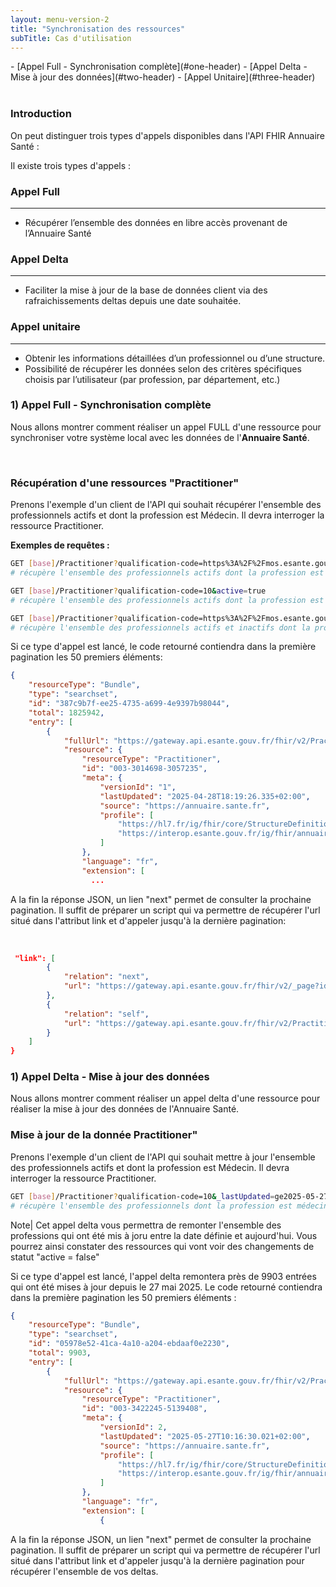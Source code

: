 ```yaml
---
layout: menu-version-2
title: "Synchronisation des ressources"
subTitle: Cas d'utilisation
---
```


<div class="wysiwyg" markdown="1">
- [Appel Full - Synchronisation complète](#one-header)
- [Appel Delta - Mise à jour des données](#two-header)
- [Appel Unitaire](#three-header)

</div>
<br />


### Introduction

On peut distinguer trois types d'appels disponibles dans l'API FHIR Annuaire Santé : 

Il existe trois types d'appels : 

<div class="row">
    <div class="border rounded col p-2 m-1">
        <h3>Appel Full</h3>
        <hr aria-hidden="true">
        <div>
            <ul>
                <li>Récupérer l’ensemble des données en libre accès provenant de l’Annuaire Santé</li>
            </ul>
        </div>
    </div>
    <div class="border rounded col p-2 m-1">
        <h3>Appel Delta</h3>
        <hr aria-hidden="true">
        <div>
            <ul>
                <li>Faciliter la mise à jour de la base de données client via des rafraichissements deltas depuis une date souhaitée.</li>
            </ul>
        </div>
    </div>
    <div class="border rounded col p-2 m-1">
        <h3>Appel unitaire</h3>
        <hr aria-hidden="true">
        <div>
            <ul>
                <li>Obtenir les informations détaillées d’un professionnel ou d’une structure.</li>
                <li>Possibilité de récupérer les données selon des critères spécifiques choisis par l’utilisateur (par profession, par département, etc.)</li>
            </ul>
        </div>
    </div>
</div>


### <a id="one-header"></a>1) Appel Full - Synchronisation complète

Nous allons montrer comment réaliser un appel FULL d'une ressource pour synchroniser votre système local avec les données de l'**Annuaire Santé**. 

&nbsp;

### Récupération d'une ressources "Practitioner"

Prenons l'exemple d'un client de l'API qui souhait récupérer l'ensemble des professionnels actifs et dont la profession est Médecin. Il devra interroger la ressource Practitioner.

**Exemples de requêtes :**

```sh
GET [base]/Practitioner?qualification-code=https%3A%2F%2Fmos.esante.gouv.fr%2FNOS%2FTRE_G15-ProfessionSante%2FFHIR%2FTRE-G15-ProfessionSante%7C10&active=true
# récupère l'ensemble des professionnels actifs dont la profession est médecin (code 10) en précisant le code système

GET [base]/Practitioner?qualification-code=10&active=true
# récupère l'ensemble des professionnels actifs dont la profession est médecin sans préciser le code système

GET [base]/Practitioner?qualification-code=https%3A%2F%2Fmos.esante.gouv.fr%2FNOS%2FTRE_G15-ProfessionSante%2FFHIR%2FTRE-G15-ProfessionSante%7C10
# récupère l'ensemble des professionnels actifs et inactifs dont la profession est médecin (code 10).

```
Si ce type d'appel est lancé, le code retourné contiendra dans la première pagination les 50 premiers éléments: 

```json
{
    "resourceType": "Bundle",
    "type": "searchset",
    "id": "387c9b7f-ee25-4735-a699-4e9397b98044",
    "total": 1825942,
    "entry": [
        {
            "fullUrl": "https://gateway.api.esante.gouv.fr/fhir/v2/Practitioner/003-3014698-3057235",
            "resource": {
                "resourceType": "Practitioner",
                "id": "003-3014698-3057235",
                "meta": {
                    "versionId": "1",
                    "lastUpdated": "2025-04-28T18:19:26.335+02:00",
                    "source": "https://annuaire.sante.fr",
                    "profile": [
                        "https://hl7.fr/ig/fhir/core/StructureDefinition/fr-core-practitioner",
                        "https://interop.esante.gouv.fr/ig/fhir/annuaire/StructureDefinition/as-dp-practitioner"
                    ]
                },
                "language": "fr",
                "extension": [
                  ...
```
A la fin la réponse JSON, un lien "next" permet de consulter la prochaine pagination. Il suffit de préparer un script qui va permettre de récupérer l'url situé dans l'attribut link et d'appeler jusqu'à la dernière pagination:

<br />

```json
 "link": [
        {
            "relation": "next",
            "url": "https://gateway.api.esante.gouv.fr/fhir/v2/_page?id=u0AmXEZS9W7Bbdpqas6XBPLbNGQlIioFziyluVFRcw6zn5FNdpclx0zQDcJYMMwqFdh_sgoWYtG_iHEbgDKx_iyXjemetsvolontairementquelquechosedefauxG4nJWrE02uwuSQfBi0thMLxvb4mvtlpBvUuVF49yTCLmxZXbZy3u4Zchy-Pt3KnI0A2v-u-Aw8wXDFU9blcx1J51QuXCIBX_jSnw5QfFEjhhOQ8t0WJVdAuace64TVjP2y6g0Ed8BoZrqWpDpb-2OFb_4q7yPkN2Oib8U3tJ1rWe719OBsfnyOI_Y4dTCW5nJxOG-nuCCObru_JJZKnFSs2cJEgBk8pNUKb-7vuv9W8haT0bcHA-X7U2RIE1QNydAON7M9eF1vGslrJtqS1J1RFLXmY3i7WWWdxw2bC_QRP2DEV_p507gguZOzSqxSe73RSp7v2FG_hBGsxyt8vkHwVIt1cyONl_qSVI06SfqOb9YOHKnt_HCU_6lH8OzTum6oabtlGzdok7OuHJ2icZYAkQ_iIc4vLHaHyonB6uqbHberRc7S2UtdCGb"
        },
        {
            "relation": "self",
            "url": "https://gateway.api.esante.gouv.fr/fhir/v2/Practitioner?qualification-code=https%3A%2F%2Fmos.esante.gouv.fr%2FNOS%2FTRE_G15-ProfessionSante%2FFHIR%2FTRE-G15-ProfessionSante%7C10&active=true"
        }
    ]
}
```

### <a id="two-header"></a>1) Appel Delta - Mise à jour des données

Nous allons montrer comment réaliser un appel delta d'une ressource pour réaliser la mise à jour des données de l'Annuaire Santé.

### Mise à jour de la donnée Practitioner"

Prenons l'exemple d'un client de l'API qui souhait mettre à jour l'ensemble des professionnels actifs et dont la profession est Médecin. Il devra interroger la ressource Practitioner.

```sh
GET [base]/Practitioner?qualification-code=10&_lastUpdated=ge2025-05-27
# récupère l'ensemble des professionnels dont la profession est médecin qui ont été mis à jour entre le 27 mai 2025 et aujourd'hui.
```

Note| Cet appel delta vous permettra de remonter l'ensemble des professions qui ont été mis à joru entre la date définie et aujourd'hui. Vous pourrez ainsi constater des ressources qui vont voir des changements de statut "active = false"

Si ce type d'appel est lancé, l'appel delta remontera près de 9903 entrées qui ont été mises à jour depuis le 27 mai 2025. Le code retourné contiendra dans la première pagination les 50 premiers éléments :

```json
{
    "resourceType": "Bundle",
    "type": "searchset",
    "id": "05978e52-41ca-4a10-a204-ebdaaf0e2230",
    "total": 9903,
    "entry": [
        {
            "fullUrl": "https://gateway.api.esante.gouv.fr/fhir/v2/Practitioner/003-3422245-5139408",
            "resource": {
                "resourceType": "Practitioner",
                "id": "003-3422245-5139408",
                "meta": {
                    "versionId": 2,
                    "lastUpdated": "2025-05-27T10:16:30.021+02:00",
                    "source": "https://annuaire.sante.fr",
                    "profile": [
                        "https://hl7.fr/ig/fhir/core/StructureDefinition/fr-core-practitioner",
                        "https://interop.esante.gouv.fr/ig/fhir/annuaire/StructureDefinition/as-dp-practitioner"
                    ]
                },
                "language": "fr",
                "extension": [
                    {
```

A la fin la réponse JSON, un lien "next" permet de consulter la prochaine pagination. Il suffit de préparer un script qui va permettre de récupérer l'url situé dans l'attribut link et d'appeler jusqu'à la dernière pagination pour récupérer l'ensemble de vos deltas.




<!-- #### Récupération des éléments liés : "Organization" et "Practitioner"

Désormais, nous allons modifier le code afin de récupérer également les Practitioner associés ainsi que les Organization. 

Pour ce faire, le standard FHIR propose le paramètre _include qui va inclure dans les résultats de réponse des éléments qui sont référencés dans la recherche principale. 



La requête de recherche que nous souhaitons effectuer en FHIR est du type: https://server.ans.fr/fhir/PractitionerRole?specialty=SM02&_include=PractionerRole:organization&_include=PractionerRole:practitioner.

Vous pouvez par exemple la lancer avec un client curl : `curl -H "Accept: application/json" -H "ESANTE-API-KEY: XXXX-XXXX-XXXX"  https://server.ans.fr/fhir/PractitionerRole?specialty=SM02&_include=PractionerRole:organization&_include=PractionerRole:practitioner`


Si cette requête fonctionne, alors la réponse sera un bundle de type fhir qui contiendra à la fois les PractitionerRole comme précédement 
ainsi que les Practitioner et les Organization liés aux Practitioner de la précédente requête : 

```json
{
  "resourceType": "Bundle",
  "total": 1401,
  "entry": [
    {
      "fullUrl": "{{site.ans.api_url}}/fhir/v1/PractitionerRole/prarole-6922",
      "resource": {
        "resourceType": "PractitionerRole",
        "id": "prarole-6922",
        "practitioner": {
          "reference": "Practitioner/pra-6922"
        },
        "organization": {
          "reference": "Organization/org-6922"
        },
        ...
      }
    },
    {
      "fullUrl": "{{site.ans.api_url}}/fhir/v1/Practitioner/pra-6922",
      "resource": {
        "resourceType": "Practitioner",
        "id": "pra-6922",
        ...
      }
    },
    {
      "fullUrl": "{{site.ans.api_url}}/fhir/v1/Organization/org-6922",
      "resource": {
        "resourceType": "Organization",
        "id": "org-6922",
        ...
      }
    }
    ...
  ]
}


```

On remarquera que dans le champs entry, il y a désormais les PractitionerRole mais également les Organization et les Practitioner associés. 
Lors de la synchronisation, il conviendra donc de sauvegarder chacune des entrés en fonction de leurs types.


En java+Hapi, cela va se traduire par:

```java
var client = createClient();
var fhirBundle = (Bundle) client.search().forResource(PractitionerRole.class)
        // we want to filter on the specialty:
        .where(PractitionerRole.SPECIALTY.exactly().codes("SM02"))
        .include(PractitionerRole.INCLUDE_PRACTITIONER.asNonRecursive())
        .include(PractitionerRole.INCLUDE_ORGANIZATION.asNonRecursive())
        .count(10)
        .execute();
do {
    var bundleContent = fhirBundle.getEntry();
    // Store all resources:
    var practitionerRoles = bundleContent.stream().map(Bundle.BundleEntryComponent::getResource).filter(e -> "PractitionerRole".equals(e.fhirType())).map(PractitionerRole.class::cast).collect(Collectors.toList());
    var practitioners = bundleContent.stream().map(Bundle.BundleEntryComponent::getResource).filter(e -> "Practitioner".equals(e.fhirType())).map(Practitioner.class::cast).collect(Collectors.toList());
    var organizations = bundleContent.stream().map(Bundle.BundleEntryComponent::getResource).filter(e -> "Organization".equals(e.fhirType())).map(Organization.class::cast).collect(Collectors.toList());

    storageService.storePractitionerRole(practitionerRoles);
    storageService.storePractitioner(practitioners);
    storageService.storeOrganization(organizations);

    // load the next page:
    fhirBundle = client.loadPage().byUrl(fhirBundle.getLink("next").getUrl()).andReturnBundle(Bundle.class).execute();
}while (fhirBundle.getLink("next") != null);
```

&nbsp;

Note| Avec cette technique, vous pouvez recevoir un élément Organization plusieurs fois au fil des pages. En effet, vous recevrez la liste  des Organization référéncés par les éléments de la page courante. 


## Complément

#### L'exemple du filtre par département 

Parfois, vous souhaiterez faire des filtres sur des données qui ne sont pas présentes dans la ressource PractitionerRole. 

Dans ce cas, il ne sera pas possible de faire le cas d'utilisation.

Imaginons par exemple que vous souhaitez faire la même recherche mais uniquement sur les Practitioner qui ont au moins un PractitionerRole rattaché à une Organization dans le département 28. 

Dans ce cas, vous allez devoir faire la requête en plusieurs étapes.

<div class="wysiwyg" markdown="1">
1. Premièrement, il faut faire la requête sur la ressource qui contient le paramètre souhaité. Dans notre cas, c'est Organization. Vous pouvez avec cette requête récupérer les PractitionerRole associés grâce à la fonction "_revinclude".
2. Ensuite, afin de trouver les Practitioner associés à vos PractitionerRoles, vous avez plusiseurs possibilités. Dans cet exemple, nous allons parcourir nos PractitionerRoles et faire une requête par référence.
</div>

&nbsp;











 -->

